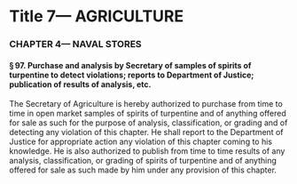 
# Title 7— AGRICULTURE
### CHAPTER 4— NAVAL STORES
#### § 97. Purchase and analysis by Secretary of samples of spirits of turpentine to detect violations; reports to Department of Justice; publication of results of analysis, etc.

The Secretary of Agriculture is hereby authorized to purchase from time to time in open market samples of spirits of turpentine and of anything offered for sale as such for the purpose of analysis, classification, or grading and of detecting any violation of this chapter. He shall report to the Department of Justice for appropriate action any violation of this chapter coming to his knowledge. He is also authorized to publish from time to time results of any analysis, classification, or grading of spirits of turpentine and of anything offered for sale as such made by him under any provision of this chapter.
